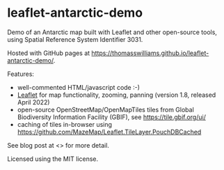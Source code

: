 # leaflet-antarctic-demo

Demo of an Antarctic map built with Leaflet and other open-source tools, using Spatial Reference System Identifier 3031.

Hosted with GitHub pages at <https://thomasswilliams.github.io/leaflet-antarctic-demo/>.

Features:

- well-commented HTML/javascript code :-)
- [Leaflet](https://leafletjs.com/) for map functionality, zooming, panning (version 1.8, released April 2022)
- open-source OpenStreetMap/OpenMapTiles tiles from Global Biodiversity Information Facility (GBIF), see <https://tile.gbif.org/ui/>
- caching of tiles in-browser using <https://github.com/MazeMap/Leaflet.TileLayer.PouchDBCached>

See blog post at <> for more detail.

Licensed using the MIT license.
